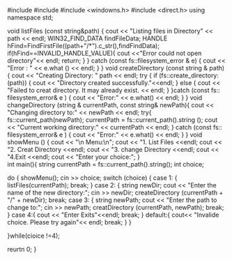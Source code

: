#include <iostream>
#include <string>
#include <windowns.h>
#include <direct.h>
using namespace std;

void listFiles (const string&path) {
  cout << "Listing files in Directory" << path << endl;
  WIN32_FIND_DATA findFileData;
  HANDLE hFind=FindFirstFile((path+"/*").c_str(),findFindData);
  if(hFind==INVALID_HANDLE_VALUE){
       cout <<"Error could not open directory"<< endl;
       return;
     }
} catch (const fs::filesystem_error & e) {
   cout << "Error : " << e.what () << endl;
   }
}
void createDirectory (const string & path) {
    cout << "Creating Directory: " path << endl;
    try {
       if (fs::create_directory:(path)) {
          cout << "Directory created successfully."<<endl;
}  else {
         cout << "Failed to creat directory. It may already exist. << endl;
         }
     }catch (const fs:: filesystem_error& e ) {
         cout << "Error:" << e.what() << endl;
     }
  }
     void changeDirectory (string & currentPath, const string& newPath){
     cout << "Changing directory to:" << newPath << endl;
     try{
          fs::current_path(newPath);
          currentPath = fs::current_path().string ();
          cout << "Current working directory:" << currentPath << endl;
       } catch (const fs:: filesystem_error& e ) {
          cout << "Error:" << e.what() << endl;
      }
  }
  void showMenu () {
       cout << "\n Menu:\n";
       cout << "1. List Files <<endl;
       cout << "2. Creat Directory <<endl;
       cout << "3. change Directory <<endl;
       cout << "4.Exit <<endl;
       cout << "Enter your choice:";
   }   
int main(){
string currentPath = fs::current_path().string();
int choice;

do {
    showMenu();
    cin >> choice;
     switch (choice) {
       case 1: {
            listFiles(currentPath);
            break;
          }
          case 2: {
             string newDir;
             cout << "Enter the name of the new directory:";
             cin >> newDir;
             createDirectory (currentPath + "/" + newDir);
             break;
          case 3: { 
             string newPath;
             cout << "Enter the path to change to:";
             cin >> newPath;
             creatDirectory (currentPath, newPath);
          break;
        }
          case 4:{
          cout << "Enter Exits"<<endl;
          break;
          }
       default:{
       cout<< "Invalide choice. Please try again"<< endl;
       break;
       }
    }

  }while(cioice !=4);
          
          
reurtn 0;
}
